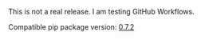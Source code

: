<!--- https://github.com/mgroth0/deephys/releases -->

[//]: # (VERSION:1.26.0-dev)

This is not a real release. I am testing GitHub Workflows.

Compatible pip package
version: [0.7.2](https://pypi.org/project/deephys/0.7.2/)

[//]: # (### PIP Python Package Updated to 0.7.2)
[//]: # (### New Features)
[//]: # (### Performance Improvements)
[//]: # (### Cosmetic Changes)
[//]: # (### Bug Fixes)
[//]: # (### Internal Development)
[//]: # (### New Tests)
[//]: # (### Notes)
[//]: # (### Todo)